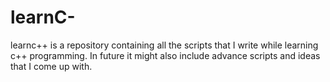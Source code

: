 # learnC-
learnc++ is a repository containing all the scripts that I write while learning c++ programming. In future it might also include advance scripts and ideas that I come up with.
